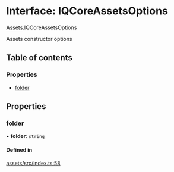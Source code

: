 # Interface: IQCoreAssetsOptions

[Assets](../modules/Assets.md).IQCoreAssetsOptions

Assets constructor options

## Table of contents

### Properties

- [folder](Assets.IQCoreAssetsOptions.md#folder)

## Properties

### folder

• **folder**: `string`

#### Defined in

[assets/src/index.ts:58](https://github.com/iniquitybbs/iniquity/blob/f664381/packages/assets/src/index.ts#L58)
